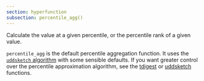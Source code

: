 ```yaml
---
section: hyperfunction
subsection: percentile_agg()
---
```


Calculate the value at a given percentile, or the percentile rank of a given
value.

`percentile_agg` is the default percentile aggregation function. It uses the
[`uddsketch` algorithm][algorithms] with some sensible defaults. If you want
greater control over the percentile approximation algorithm, see the
[tdigest][tdigest] or [uddsketch][uddsketch] functions.

[algorithms]: /timescaledb/:currentVersion:/how-to-guides/hyperfunctions/percentile-approx/advanced-agg/
[tdigest]: /api/:currentVersion:/hyperfunctions/percentile-approximation/tdigest/
[uddsketch]: /api/:currentVersion:/hyperfunctions/percentile-approximation/uddsketch/
